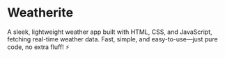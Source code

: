 # Weatherite
A sleek, lightweight weather app built with HTML, CSS, and JavaScript, fetching real-time weather data. Fast, simple, and easy-to-use—just pure code, no extra fluff! ⚡
